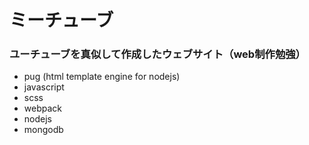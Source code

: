 
# ミーチューブ

### ユーチューブを真似して作成したウェブサイト（web制作勉強）
- pug (html template engine for nodejs)
- javascript
- scss
- webpack
- nodejs
- mongodb